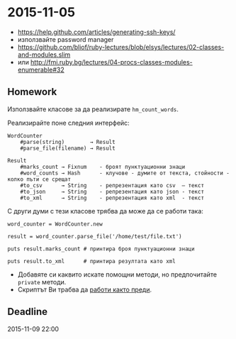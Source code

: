 # 2015-11-05

- https://help.github.com/articles/generating-ssh-keys/
- използвайте password manager
- https://github.com/bliof/ruby-lectures/blob/elsys/lectures/02-classes-and-modules.slim
- или http://fmi.ruby.bg/lectures/04-procs-classes-modules-enumerable#32

## Homework

Използвайте класове за да реализирате `hm_count_words`.

Реализирайте поне следния интерфейс:

```
WordCounter
    #parse(string)        → Result
    #parse_file(filename) → Result

Result
    #marks_count → Fixnum    - броят пунктуационни знаци
    #word_counts → Hash      - клучове - думите от текста, стойности - колко пъти се срещат
    #to_csv      → String    - репрезентация като csv  – текст
    #to_json     → String    - репрезентация като json - текст
    #to_xml      → String    - репрезентация като xml  - текст
```

С други думи с тези класове трябва да може да се работи така:

```
word_counter = WordCounter.new

result = word_counter.parse_file('/home/test/file.txt')

puts result.marks_count # принтира броя пунктуационни знаци

puts result.to_xml      # принтира резултата като xml
```

- Добавяте си каквито искате помощни методи, но предпочитайте `private` методи.
- Скриптът Ви трабва да [работи както преди](c06_json_and_xml/README.md).

## Deadline

2015-11-09 22:00
